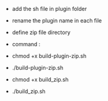 * add the sh file in plugin folder 
* rename the plugin name in each file
* define zip file directory

* command :
* chmod +x build-plugin-zip.sh
* ./build-plugin-zip.sh
* chmod +x build_zip.sh
* ./build_zip.sh
